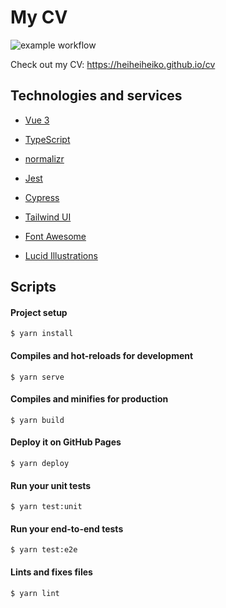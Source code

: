 # My CV
![example workflow](https://github.com/heiheiheiko/cv/actions/workflows/actions/badge.svg)

Check out my CV: https://heiheiheiko.github.io/cv

## Technologies and services
* [Vue 3](https://v3.vuejs.org/)
* [TypeScript](https://www.typescriptlang.org/)
* [normalizr](normalizr)
* [Jest](https://jestjs.io/)
* [Cypress](https://www.cypress.io/)

* [Tailwind UI](https://tailwindui.com/)
* [Font Awesome](https://fontawesome.com/)
* [Lucid Illustrations](https://lucid.pixsellz.io/)

## Scripts
#### Project setup
```
$ yarn install
```
#### Compiles and hot-reloads for development
```
$ yarn serve
```
#### Compiles and minifies for production
```
$ yarn build
```
#### Deploy it on GitHub Pages
```
$ yarn deploy
```
#### Run your unit tests
```
$ yarn test:unit
```
#### Run your end-to-end tests
```
$ yarn test:e2e
```
#### Lints and fixes files
```
$ yarn lint
```